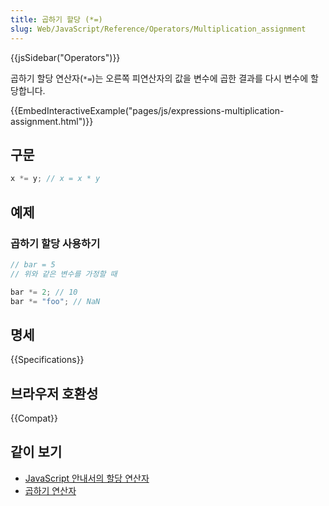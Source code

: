 ```yaml
---
title: 곱하기 할당 (*=)
slug: Web/JavaScript/Reference/Operators/Multiplication_assignment
---
```


{{jsSidebar("Operators")}}

곱하기 할당 연산자(`*=`)는 오른쪽 피연산자의 값을 변수에 곱한 결과를 다시 변수에 할당합니다.

{{EmbedInteractiveExample("pages/js/expressions-multiplication-assignment.html")}}

## 구문

```js
x *= y; // x = x * y
```

## 예제

### 곱하기 할당 사용하기

```js
// bar = 5
// 위와 같은 변수를 가정할 때

bar *= 2; // 10
bar *= "foo"; // NaN
```

## 명세

{{Specifications}}

## 브라우저 호환성

{{Compat}}

## 같이 보기

- [JavaScript 안내서의 할당 연산자](/ko/docs/Web/JavaScript/Guide/Expressions_and_Operators#할당_연산자)
- [곱하기 연산자](/ko/docs/Web/JavaScript/Reference/Operators/Multiplication)
